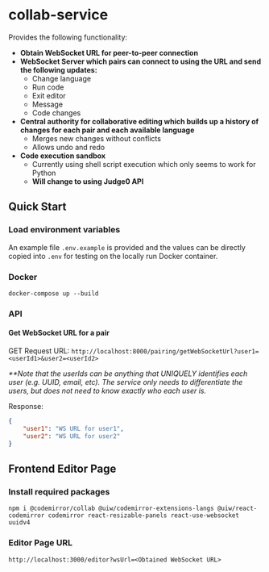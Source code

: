 
# collab-service

Provides the following functionality:

* **Obtain WebSocket URL for peer-to-peer connection**
* **WebSocket Server which pairs can connect to using the URL and send the following updates:**
    * Change language
    * Run code
    * Exit editor
    * Message
    * Code changes
* **Central authority for collaborative editing which builds up a history of changes for each pair and each available language**
    * Merges new changes without conflicts
    * Allows undo and redo
* **Code execution sandbox**
    * Currently using shell script execution which only seems to work for Python
    * **Will change to using Judge0 API**

## Quick Start

### Load environment variables
An example file `.env.example` is provided and the values can be directly copied into `.env` for testing on the locally run Docker container.

### Docker

`docker-compose up --build`

### API

#### Get WebSocket URL for a pair
GET Request URL:
`http://localhost:8000/pairing/getWebSocketUrl?user1=<userId1>&user2=<userId2>`

_**Note that the userIds can be anything that UNIQUELY identifies each user (e.g. UUID, email, etc). The service only needs to differentiate the users, but does not need to know exactly who each user is._

Response:
```json
{
    "user1": "WS URL for user1",
    "user2": "WS URL for user2"
}
```

## Frontend Editor Page

### Install required packages
```npm i @codemirror/collab @uiw/codemirror-extensions-langs @uiw/react-codemirror codemirror react-resizable-panels react-use-websocket uuidv4```

### Editor Page URL
```http://localhost:3000/editor?wsUrl=<Obtained WebSocket URL>```
